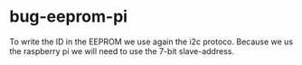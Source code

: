 # bug-eeprom-pi
To write the ID in the EEPROM we use again the i2c protoco. Because we us the raspberry pi we will need to use the 7-bit slave-address.
